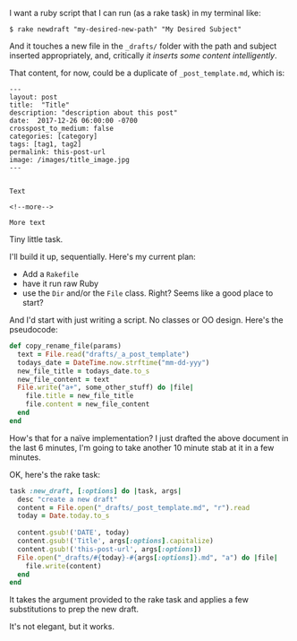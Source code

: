 

I want a ruby script that I can run (as a rake task) in my terminal like:

```
$ rake newdraft "my-desired-new-path" "My Desired Subject"
```

And it touches a new file in the `_drafts/` folder with the path and subject inserted appropriately, and, critically _it inserts some content intelligently_. 

That content, for now, could be a duplicate of `_post_template.md`, which is:

```
---
layout: post
title:  "Title"
description: "description about this post"
date:  2017-12-26 06:00:00 -0700
crosspost_to_medium: false
categories: [category]
tags: [tag1, tag2]
permalink: this-post-url
image: /images/title_image.jpg
---


Text

<!--more-->

More text

```


Tiny little task. 

I'll build it up, sequentially. Here's my current plan:

- Add a `Rakefile`
- have it run raw Ruby
- use the `Dir` and/or the `File` class. Right? Seems like a good place to start?

And I'd start with just writing a script. No classes or OO design. Here's the pseudocode:

```ruby
def copy_rename_file(params)
  text = File.read("drafts/_a_post_template")
  todays_date = DateTime.now.strftime("mm-dd-yyy")
  new_file_title = todays_date.to_s
  new_file_content = text
  File.write("a+", some_other_stuff) do |file|
    file.title = new_file_title
    file.content = new_file_content
  end
end

```

How's that for a naïve implementation? I just drafted the above document in the last 6 minutes, I'm going to take another 10 minute stab at it in a few minutes. 

OK, here's the rake task:

```ruby
task :new_draft, [:options] do |task, args|
  desc "create a new draft"
  content = File.open("_drafts/_post_template.md", "r").read
  today = Date.today.to_s
  
  content.gsub!('DATE', today)
  content.gsub!('Title', args[:options].capitalize)
  content.gsub!('this-post-url', args[:options])
  File.open("_drafts/#{today}-#{args[:options]}.md", "a") do |file|
    file.write(content)
  end
end
```

It takes the argument provided to the rake task and applies a few substitutions to prep the new draft. 

It's not elegant, but it works.